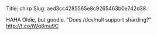 Title: chirp
Slug: aed3cc4285565e8c9265463b0e742d38

HAHA Oldie, but goodie. "Does /dev/null support sharding?" <a href="http://t.co/iWq8mu9C">http://t.co/iWq8mu9C</a>
